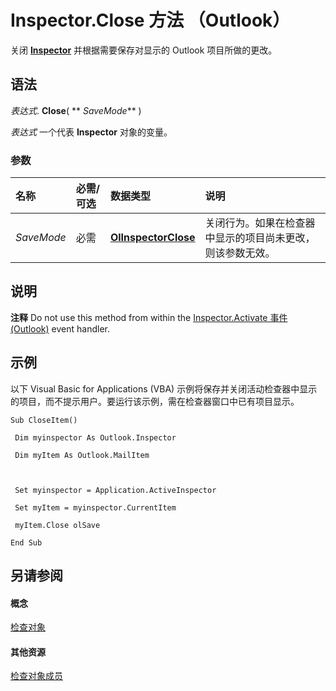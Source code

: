 
# Inspector.Close 方法 （Outlook）

关闭  **[Inspector](d7384756-669c-0549-1032-c3b864187994.md)** 并根据需要保存对显示的 Outlook 项目所做的更改。


## 语法

 _表达式_. **Close**( ** _SaveMode_** )

 _表达式_ 一个代表 **Inspector** 对象的变量。


### 参数



|**名称**|**必需/可选**|**数据类型**|**说明**|
|:-----|:-----|:-----|:-----|
| _SaveMode_|必需|**[OlInspectorClose](96df6281-7281-dae3-c088-74e512b381c8.md)**|关闭行为。如果在检查器中显示的项目尚未更改，则该参数无效。|

## 说明


 **注释**  Do not use this method from within the [Inspector.Activate 事件 (Outlook)](5a1021ab-9a55-b039-8c13-d75c9fdb45fe.md) event handler.


## 示例

以下 Visual Basic for Applications (VBA) 示例将保存并关闭活动检查器中显示的项目，而不提示用户。要运行该示例，需在检查器窗口中已有项目显示。


```
Sub CloseItem() 
 
 Dim myinspector As Outlook.Inspector 
 
 Dim myItem As Outlook.MailItem 
 
 
 
 Set myinspector = Application.ActiveInspector 
 
 Set myItem = myinspector.CurrentItem 
 
 myItem.Close olSave 
 
End Sub
```


## 另请参阅


#### 概念


[检查对象](d7384756-669c-0549-1032-c3b864187994.md)
#### 其他资源


[检查对象成员](acd3e13f-4727-7966-d2a5-a95e4528425c.md)